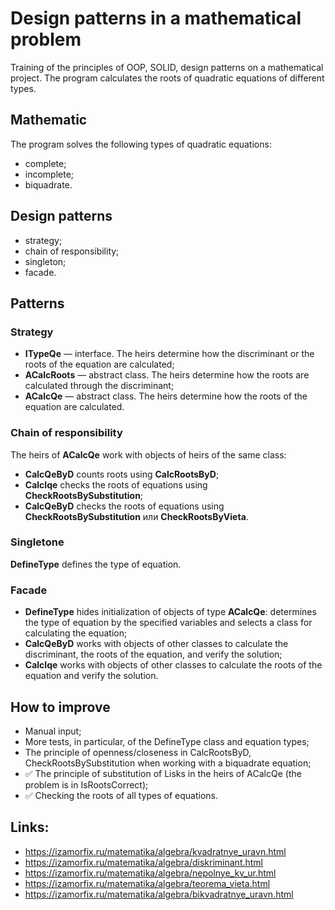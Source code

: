 # Design patterns in a mathematical problem
Training of the principles of OOP, SOLID, design patterns on a mathematical project. The program calculates the roots of quadratic equations of different types.

## Mathematic
The program solves the following types of quadratic equations:
- complete;
- incomplete;
- biquadrate.

## Design patterns
- strategy;
- chain of responsibility;
- singleton;
- facade.

## Patterns
### Strategy 
- **ITypeQe**    — interface. The heirs determine how the discriminant or the roots of the equation are calculated;
- **ACalcRoots** — abstract class. The heirs determine how the roots are calculated through the discriminant;
- **ACalcQe**    — abstract class. The heirs determine how the roots of the equation are calculated. 

### Chain of responsibility
The heirs of **ACalcQe** work with objects of heirs of the same class:
- **CalcQeByD** counts roots using **CalcRootsByD**; 
- **CalcIqe**   checks the roots of equations using **CheckRootsBySubstitution**;
- **CalcQeByD** checks the roots of equations using **CheckRootsBySubstitution** или **CheckRootsByVieta**.

### Singletone
**DefineType** defines the type of equation.

### Facade
- **DefineType** hides initialization of objects of type **ACalcQe**: determines the type of equation by the specified variables and selects a class for calculating the equation;
- **CalcQeByD**  works with objects of other classes to calculate the discriminant, the roots of the equation, and verify the solution;  
- **CalcIqe**    works with objects of other classes to calculate the roots of the equation and verify the solution.

## How to improve
- Manual input;
- More tests, in particular, of the DefineType class and equation types;
- The principle of openness/closeness in CalcRootsByD, CheckRootsBySubstitution when working with a biquadrate equation;
- ✅ The principle of substitution of Lisks in the heirs of ACalcQe (the problem is in IsRootsCorrect);
- ✅ Checking the roots of all types of equations.

## Links:
- https://izamorfix.ru/matematika/algebra/kvadratnye_uravn.html
- https://izamorfix.ru/matematika/algebra/diskriminant.html
- https://izamorfix.ru/matematika/algebra/nepolnye_kv_ur.html
- https://izamorfix.ru/matematika/algebra/teorema_vieta.html
- https://izamorfix.ru/matematika/algebra/bikvadratnye_uravn.html

